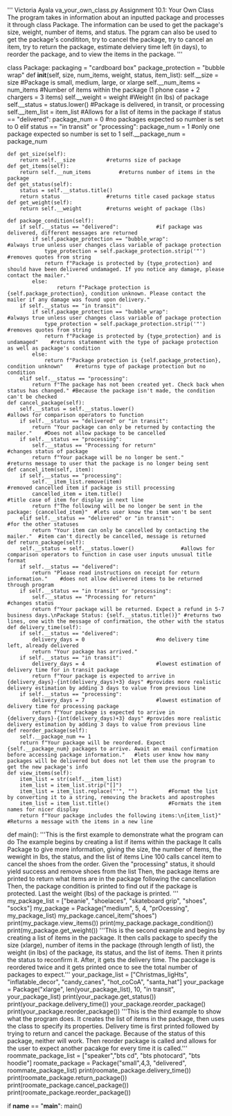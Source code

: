 '''
Victoria Ayala
va_your_own_class.py
Assignment 10.1: Your Own Class
The program takes in information about an inputted package and processes it through class Package. The information can be used to get the package's size,
weight, number of items, and status. The pgram can also be used to get the package's condititon, try to cancel the package, try to cancel an item, try to
return the package, estimate delviery time left (in days), to reorder the package, and to view the items in the package. 
'''

class Package:
    packaging = "cardboard box"
    package_protection = "bubble wrap"
    def __init__(self, size, num_items, weight, status, item_list):
        self.__size = size          #Package is small, medium, large, or xlarge
        self.__num_items = num_items    #Number of items within the package (1 phone case + 2 chargers = 3 items)
        self.__weight = weight      #Weight (in lbs) of package
        self.__status = status.lower()      #Package is delivered, in transit, or processing
        self.__item_list = item_list  #Allows for a list of items in the package
        if status == "delivered":
            package_num = 0                     #no packages expected so number is set to 0
        elif status == "in transit" or "processing":
            package_num = 1                     #only one package expected so number is set to 1 
        self.__package_num = package_num

    def get_size(self):
        return self.__size          #returns size of package
    def get_items(self):
        return self.__num_items         #returns number of items in the package
    def get_status(self):
        status = self.__status.title()
        return status               #returns title cased package status
    def get_weight(self):
        return self.__weight        #returns weight of package (lbs)

    def package_condition(self):
        if self.__status == "delivered":            #if package was delivered, different messages are returned
            if self.package_protection == "bubble_wrap":                    #always true unless user changes class variable of package protection
                type_protection = self.package_protection.strip('"')        #removes quotes from string
                return f"Package is protected by {type_protection} and should have been delivered undamaged. If you notice any damage, please contact the mailer."
            else:
                    return f"Package protection is {self.package_protection}, condition unknown. Please contact the mailer if any damage was found upon delivery."
        if self.__status == "in transit":
            if self.package_protection == "bubble_wrap":                    #always true unless user changes class variable of package protection
                type_protection = self.package_protection.strip('"')        #removes quotes from string
                return f"Package is protected by {type_protection} and is undamaged"    #returns statement with the type of package protection as well as package's condition
            else:
                return f"Package protection is {self.package_protection}, condition unknown"    #returns type of package protection but no condition
        elif self.__status == "processing":
            return f"The package has not been created yet. Check back when status has changed." #Because the package isn't made, the condition can't be checked
    def cancel_package(self):
        self.__status = self.__status.lower()                                       #allows for comparison operators to function
        if self.__status == "delivered" or "in transit":                            
            return "Your package can only be returned by contacting the mailer."    #Does not allow package to be cancelled
        if self.__status == "processing":                       
            self.__status == "Processing for return"                                #changes status of package
            return f"Your package will be no longer be sent."                       #returns message to user that the package is no longer being sent
    def cancel_item(self, item):
        if self.__status == "processing":
            self.__item_list.remove(item)                                           #removed cancelled item if package is still processing
            cancelled_item = item.title()                                           #title case of item for display in next line 
            return f"The following will be no longer be sent in the package: {cancelled_item}"  #lets user know the item won't be sent
        elif self.__status == "delivered" or "in transit":                      #for the other statuses
            return "Your item can only be cancelled by contacting the mailer."  #item can't directly be cancelled, message is returned
    def return_package(self):                   
        self.__status = self.__status.lower()               #allows for comparison operators to function in case user inputs unusual title format
        if self.__status == "delivered":                        
            return "Please read instructions on receipt for return information."    #does not allow delivered items to be returned through program
        if self.__status == "in transit" or "processing":
            self.__status == "Processing for return"                                #changes status
            return f"Your package will be returned. Expect a refund in 5-7 business days.\nPackage Status: {self.__status.title()}" #returns two lines, one with the message of confirmation, the other with the status
    def delivery_time(self):
        if self.__status == "delivered":
            delivery_days = 0                       #no delivery time left, already delivered
            return "Your package has arrived."
        if self.__status == "in transit":
            delivery_days = 4                       #lowest estimation of delivery time for in transit package
            return f"Your package is expected to arrive in {delivery_days}-{int(delivery_days)+3} days" #provides more realistic delivery estimation by adding 3 days to value from previous line
        if self.__status == "processing":
            delivery_days = 7                       #lowest estimation of delivery time for processing package
            return f"Your package is expected to arrive in {delivery_days}-{int(delivery_days)+3} days" #provides more realistic delivery estimation by adding 3 days to value from previous line
    def reorder_package(self):
        self.__package_num += 1
        return f"Your package will be reordered. Expect {self.__package_num} packages to arrive. Await an email confirmation before accessing package information."   #lets user know how many packages will be delivered but does not let them use the program to get the new package's info
    def view_items(self):
        item_list = str(self.__item_list)
        item_list = item_list.strip("[]")
        item_list = item_list.replace("'", "")          #Format the list by converting it to a string, removing the brackets and apostrophes
        item_list = item_list.title()                   #Formats the item names for nicer display
        return f"Your package includes the following items:\n{item_list}"   #Returns a message with the items in a new line        

def main():
    '''This is the first example to demonstrate what the program can do
    The example begins by creating a list if items within the package
    It calls Package to give more information, giving the size, the number of items, the wewight in lbs, the status, and the list of items
    Line 100 calls cancel item to cancel the shoes from the order. Given the "processing" status, it should yield success and remove shoes from the list
    Then, the package items are printed to return what items are in the package following the cancellation
    Then, the package condition is printed to find out if the package is protected. Last the weight (lbs) of the package is printed. '''
    my_package_list = ["beanie", "shoelaces", "skateboard grip", "shoes", "socks"]
    my_package = Package("medium", 5, 4, "prOcessing", my_package_list)
    my_package.cancel_item("shoes")
    print(my_package.view_items())
    print(my_package.package_condition())
    print(my_package.get_weight())
    '''This is the second example and begins by creating a list of items in the package.
    It then calls package to specify the size (xlarge), number of items in the package (through length of list), the weight (in lbs) of the package, its status, and the list of items.
    Then it prints the status to reconfirm it. After, it gets the delivery time. The pacckage is reordered twice and it gets printed once to see the total number of packages to expect.'''
    your_package_list = ["Christmas_ligHts", "inflatable_decor", "candy_canes", "hot_coCoA", "santa_hat"]
    your_package = Package("xlarge", len(your_package_list), 10, "in transit", your_package_list)
    print(your_package.get_status())
    print(your_package.delivery_time())
    your_package.reorder_package()
    print(your_package.reorder_package())
    '''This is the third example to show what the program does. It creates the list of items in the package, then uses the class to specify its properties.
    Delivery time is first printed followed by trying to return and cancel the package. Because of the status of this package, neither will work. Then reorder package is called and allows for the user to expect another pacakge for every time it is called.'''
    roommate_package_list = ["speaker","bts cd", "bts photocard", "bts hoodie"]
    roomate_package = Package("small",4,3, "delivered", roommate_package_list)
    print(roomate_package.delivery_time())
    print(roomate_package.return_package())
    print(roomate_package.cancel_package())
    print(roomate_package.reorder_package())
    
if __name__ == "__main__":
    main()
